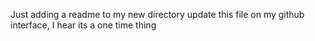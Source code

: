 Just adding a readme to my new directory
update this file on my github interface, I hear its a one time thing
